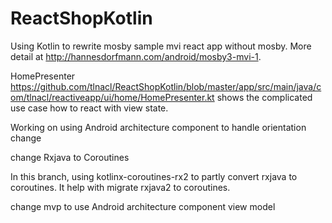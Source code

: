 # ReactShopKotlin
Using Kotlin to rewrite mosby sample mvi react app without mosby. More detail at http://hannesdorfmann.com/android/mosby3-mvi-1.

HomePresenter https://github.com/tlnacl/ReactShopKotlin/blob/master/app/src/main/java/com/tlnacl/reactiveapp/ui/home/HomePresenter.kt shows the complicated use case how to react with view state.

Working on using Android architecture component to handle orientation change

change Rxjava to Coroutines

In this branch, using kotlinx-coroutines-rx2 to partly convert rxjava to coroutines. It help with migrate rxjava2 to coroutines.

change mvp to use Android architecture component view model